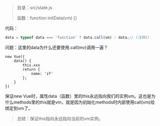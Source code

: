 > 目录：src/state.js
>
> 函数：function initData(vm) {}

代码：
```javascript
data = typeof data === 'function' ? data.call(vm) : data;// (注释1)
```
问题：这里的data为什么还要使用.call(mv)调用一遍？
```
new Vue({
    data() {
        this.xxx
        return {
            name: 'zf'
        };
    }
})
```
保证new Vue时，属性data（函数）里的this永远指向我们的实例vm。这也是为什么methods里的this就是vm，就是因为初始化methods时内部使用call(vm)给绑定到vm了。

> 总结：保证this指向永远指向当前的vm实例。

